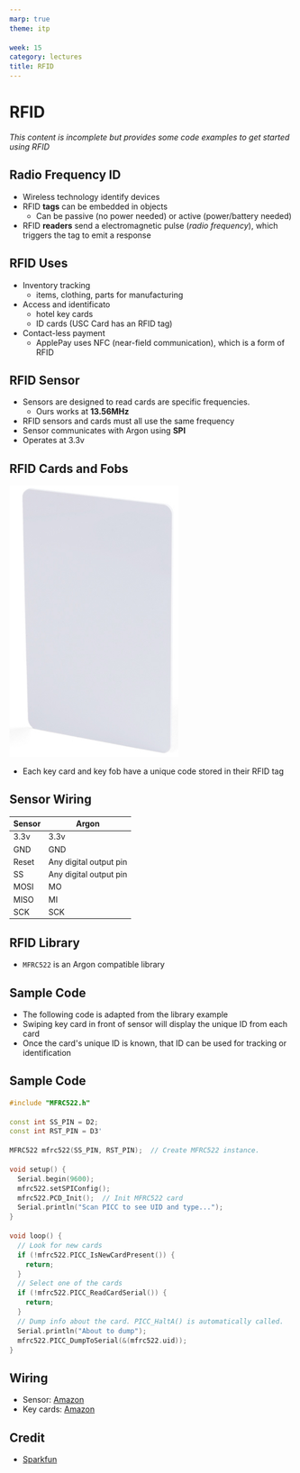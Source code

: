 ```yaml
---
marp: true
theme: itp

week: 15
category: lectures
title: RFID
---
```


<!-- headingDivider: 2 -->

# RFID 

*This content is incomplete but provides some code examples to get started using RFID*



## Radio Frequency ID 

* Wireless technology identify devices
* RFID **tags** can be embedded in objects 
  * Can be passive (no power needed) or active (power/battery needed)
* RFID **readers** send a electromagnetic pulse (*radio frequency*), which triggers the tag to emit a response

## RFID Uses

* Inventory tracking
  * items, clothing, parts for manufacturing
* Access and identificato
  * hotel key cards
  * ID cards (USC Card has an RFID tag)
* Contact-less payment
  * ApplePay uses NFC (near-field communication), which is a form of RFID

## RFID Sensor

* Sensors are designed to read cards are specific frequencies. 
  * Ours works at **13.56MHz**
* RFID sensors and cards must all use the same frequency
* Sensor communicates with Argon using **SPI**
* Operates at 3.3v

## RFID Cards and Fobs

<img src="lecture_rfid.assets/image-20200430155204041.png" alt="image-20200430155204041" style="width:300px" />



* Each key card and key fob have a unique code stored in their RFID tag

  


## Sensor Wiring

| Sensor | Argon                  |
| ------ | ---------------------- |
| 3.3v   | 3.3v                   |
| GND    | GND                    |
| Reset  | Any digital output pin |
| SS     | Any digital output pin |
| MOSI   | MO                     |
| MISO   | MI                     |
| SCK    | SCK                    |

## RFID Library

  * `MFRC522` is an Argon compatible library

## Sample Code

* The following code is adapted from the library example
* Swiping key card in front of sensor will display the unique ID from each card
* Once the card's unique ID is known, that ID can be used for tracking or identification

## Sample Code

```c++
#include "MFRC522.h"

const int SS_PIN = D2;
const int RST_PIN = D3'

MFRC522 mfrc522(SS_PIN, RST_PIN);  // Create MFRC522 instance.

void setup() {
  Serial.begin(9600); 
  mfrc522.setSPIConfig();
  mfrc522.PCD_Init();  // Init MFRC522 card
  Serial.println("Scan PICC to see UID and type...");
}

void loop() {
  // Look for new cards
  if (!mfrc522.PICC_IsNewCardPresent()) {
    return;
  }
  // Select one of the cards
  if (!mfrc522.PICC_ReadCardSerial()) {
    return;
  }
  // Dump info about the card. PICC_HaltA() is automatically called.
  Serial.println("About to dump");
  mfrc522.PICC_DumpToSerial(&(mfrc522.uid));
}

```



## Wiring

* Sensor: [Amazon](https://www.amazon.com/gp/product/B01CSTW0IA)
* Key cards: [Amazon](https://www.amazon.com/gp/product/B01M0ACMDS)

## Credit

* [Sparkfun](https://www.sparkfun.com/products/13285)





























